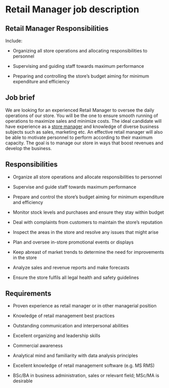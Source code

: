 # Retail Manager job description


## Retail Manager Responsibilities

Include:

* Organizing all store operations and allocating responsibilities to personnel

* Supervising and guiding staff towards maximum performance

* Preparing and controlling the store’s budget aiming for minimum expenditure and efficiency


## Job brief

We are looking for an experienced Retail Manager to oversee the daily operations of our store. You will be the one to ensure smooth running of operations to maximize sales and minimize costs.
The ideal candidate will have experience as a <a href="https://resources.workable.com/store-manager-job-description">store manager</a> and knowledge of diverse business subjects such as sales, marketing etc. An effective retail manager will also be able to motivate personnel to perform according to their maximum capacity.
The goal is to manage our store in ways that boost revenues and develop the business.


## Responsibilities

* Organize all store operations and allocate responsibilities to personnel

* Supervise and guide staff towards maximum performance

* Prepare and control the store’s budget aiming for minimum expenditure and efficiency

* Monitor stock levels and purchases and ensure they stay within budget

* Deal with complaints from customers to maintain the store’s reputation

* Inspect the areas in the store and resolve any issues that might arise

* Plan and oversee in-store promotional events or displays

* Keep abreast of market trends to determine the need for improvements in the store

* Analyze sales and revenue reports and make forecasts

* Ensure the store fulfils all legal health and safety guidelines


## Requirements

* Proven experience as retail manager or in other managerial position

* Knowledge of retail management best practices

* Outstanding communication and interpersonal abilities

* Excellent organizing and leadership skills

* Commercial awareness

* Analytical mind and familiarity with data analysis principles

* Excellent knowledge of retail management software (e.g. MS RMS)

* BSc/BA in business administration, sales or relevant field; MSc/MA is desirable
